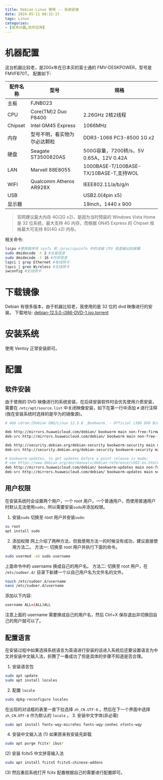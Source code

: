```yaml
---
title: Debian Linux 使用 -- 系统安装
date: 2024-05-11 08:32:17
tags: Linux
categories:
- [技术兴趣,软件应用]
---
```

# 机器配置
这台机器比较老，是200x年在日本买的富士通的 FMV-DESKPOWER，型号是 FMVFB70T。
配置如下:

配件名称|型号|规格
----|----|----
主板|FJNB023|
CPU|Core(TM)2 Duo P8400|2.26GHz 2核2线程
Chipset|Intel GM45 Express|1066MHz
内存|型号不明，看实物为尔必达颗粒|DDR3-1066 PC3-8500 1G x2
硬盘|Seagate ST3500820AS|500G容量，7200转/s，5V 0.65A，12V 0.42A
LAN|Marvell 88E8055|1000BASE-T/100BASE-TX/10BASE-T,支持WOL
WIFI|Qualcomm Atheros AR928X|IEEE802.11/a/b/g/n
USB||USB2.0(4pin x5)
显示器||19inch，1440 x 900

<!--more-->

> 官网建议最大内存 4G(2G x2)，是因为当时预装的 Windows Vista Home 是 32 位系统，最大支持 4G 内存，而根据 GN45 Express 的 Chipset 规格最大可支持 8G(4G x2) 内存。

相关命令:
```bash
lscpu #使用程序将 sysfs 和 /proc/cpuinfo 中的详细 CPU 信息输出到屏幕
sudo dmidecode -t 2 #主板信息
sudo dmidecode -t 16 #内存信息
lspci | grep Ethernet #有线网卡
lspci | greo Wireless #无线网卡
iwconfig #无线网卡
```

# 下载镜像
Debian 有很多版本，由于机器比较老，我使用的是 32 位的 dvd 映像进行的安装。
下载地址: [debian-12.5.0-i386-DVD-1.iso.torrent](https://cdimage.debian.org/debian-cd/current/i386/bt-dvd/)

# 安装系统
使用 Ventoy 正常安装即可。

# 配置
## 软件安装
由于使用的 DVD 映像进行的系统安装，在后续安装软件时会优先使用介质安装，需要在 `/etc/apt/source.list` 中关闭映像安装，如下在第一行中添加 `#` 进行注释(我在安装系统时选择的是华为的镜像源)。
```bash
# deb cdrom:[Debian GNU/Linux 12.5.0 _Bookworm_ - Official i386 DVD Binary-1 with firmware 20240210-11:28]/ bookworm contrib main non-free-firmware

deb http://mirrors.huaweicloud.com/debian/ bookworm main non-free-firmware
deb-src http://mirrors.huaweicloud.com/debian/ bookworm main non-free-firmware

deb http://security.debian.org/debian-security bookworm-security main non-free-firmware
deb-src http://security.debian.org/debian-security bookworm-security main non-free-firmware

# bookworm-updates, to get updates before a point release is made;
# see https://www.debian.org/doc/manuals/debian-reference/ch02.en.html#_updates_and_backports
deb http://mirrors.huaweicloud.com/debian/ bookworm-updates main non-free-firmware
deb-src http://mirrors.huaweicloud.com/debian/ bookworm-updates main non-free-firmware
```
## 用户权限
在安装系统时会设置两个用户，一个 root 用户，一个普通用户，而使用普通用户时默认无法使用`sudo`，所以需要安装`sudo`并添加权限。
1. 安装`sudo`
切换至 root 用户并安装`sudo`:
```bash
su root
apt install sudo
```
2. 添加权限
网上介绍了两种方法，但我使用方法一的时候没有成功，建议直接使用方法二。
方法一: 切换至 root 用户并执行下面的命令。
```bash
sudo usermod -aG sudo username
```
上面命令中的 username 换成自己的用户名。
方法二: 切换至 root 用户，在 `/etc/sudoer.d/` 目录下新建一个以自己用户名为文件名的文件。
```bash
touch /etc/sudoer.d/username
nano /etc/sudoer.d/username
```
添加以下内容:
```bash
username ALL=(ALL)ALL
```
注意上面的 username 需要换成自己的用户名，然后 Ctrl+X 保存退出并切换回自己的用户就可以了。

## 配置语言
在安装过程中如果选择系统语言为英语进行安装的话进入系统后还要设置语言为中文并安装中文输入法，折腾了一番成功了但是具体的步骤不知道是否合理。
1. 安装语言包
```bash
sudo apt update
sudo apt install locales
```
2. 配置 `locale`
```bash
sudo dpkg-reconfigure locales
```
在出现的对话框的表里一直下拉选择 `zh_CN.UTF-8` 。然后在下一个界面中选择 `zh_CN.UTF-8` 作为默认的 `locale` 。
3. 安装中文字体(非必需)
```bash
sudo apt install fonts-wqy-microhei fonts-wqy-zenhei xfonts-wqy
```
4. 安装中文输入法
  (1) 如果原来有安装先卸载
```bash
sudo apt purge fcitx* ibus*
```
  (2) 安装 fcitx5 中文拼音输入法
```bash
sudo apt install fcitx5 fcitx5-chinese-addons
```
  (3) 然后重启系统打开 fcitx 配置根据自己的需要进行配置即可。
